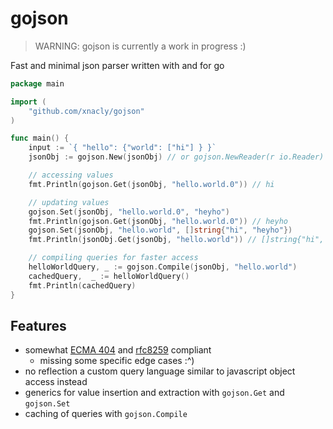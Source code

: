 # gojson

> WARNING: gojson is currently a work in progress :)

Fast and minimal json parser written with and for go

```go
package main

import (
    "github.com/xnacly/gojson"
)

func main() {
    input := `{ "hello": {"world": ["hi"] } }`
    jsonObj := gojson.New(jsonObj) // or gojson.NewReader(r io.Reader)

    // accessing values
    fmt.Println(gojson.Get(jsonObj, "hello.world.0")) // hi

    // updating values
    gojson.Set(jsonObj, "hello.world.0", "heyho")
    fmt.Println(gojson.Get(jsonObj, "hello.world.0")) // heyho
    gojson.Set(jsonObj, "hello.world", []string{"hi", "heyho"})
    fmt.Println(jsonObj.Get(jsonObj, "hello.world")) // []string{"hi", "heyho"}

    // compiling queries for faster access
    helloWorldQuery, _ := gojson.Compile(jsonObj, "hello.world")
    cachedQuery,  _ := helloWorldQuery()
    fmt.Println(cachedQuery)
}
```

## Features

- somewhat [ECMA
  404](https://ecma-international.org/wp-content/uploads/ECMA-404_2nd_edition_december_2017.pdf)
  and [rfc8259](https://www.rfc-editor.org/rfc/rfc8259) compliant
  - missing some specific edge cases :^)
- no reflection a custom query language similar to javascript object access instead
- generics for value insertion and extraction with `gojson.Get` and `gojson.Set`
- caching of queries with `gojson.Compile`
